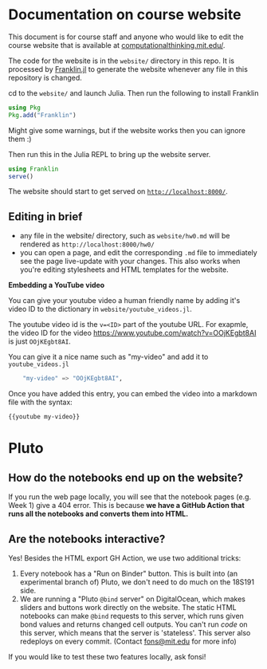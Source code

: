 # Documentation on course website

This document is for course staff and anyone who would like to edit the course website that is available at [computationalthinking.mit.edu/](computationalthinking.mit.edu/).

The code for the website is in the `website/` directory in this repo. It is processed by [Franklin.jl](https://franklinjl.org/) to generate the website whenever any file in this repository is changed.

cd to the `website/` and launch Julia. Then run the following to install Franklin

```julia
using Pkg
Pkg.add("Franklin")
```

Might give some warnings, but if the website works then you can ignore them :)

Then run this in the Julia REPL to bring up the website server.

```julia
using Franklin
serve()
```

The website should start to get served on [`http://localhost:8000/`](http://localhost:8000/).

## Editing in brief

-   any file in the website/ directory, such as `website/hw0.md` will be rendered as `http://localhost:8000/hw0/`
-   you can open a page, and edit the corresponding `.md` file to immediately see the page live-update with your changes. This also works when you're editing stylesheets and HTML templates for the website.

**Embedding a YouTube video**

You can give your youtube video a human friendly name by adding it's video ID to the dictionary in `website/youtube_videos.jl`.

The youtube video id is the `v=<ID>` part of the youtube URL. For exapmle, the video ID for the video https://www.youtube.com/watch?v=OOjKEgbt8AI is just `OOjKEgbt8AI`.

You can give it a nice name such as "my-video" and add it to `youtube_videos.jl`

```julia
    "my-video" => "OOjKEgbt8AI",
```

Once you have added this entry, you can embed the video into a markdown file with the syntax:

```
{{youtube my-video}}
```

# Pluto

## How do the notebooks end up on the website?

If you run the web page locally, you will see that the notebook pages (e.g. Week 1) give a 404 error. This is because **we have a GitHub Action that runs all the notebooks and converts them into HTML.**

## Are the notebooks interactive?

Yes! Besides the HTML export GH Action, we use two additional tricks:

1. Every notebook has a "Run on Binder" button. This is built into (an experimental branch of) Pluto, we don't need to do much on the 18S191 side.
2. We are running a "Pluto `@bind` server" on DigitalOcean, which makes sliders and buttons work directly on the website. The static HTML notebooks can make `@bind` requests to this server, which runs given bond values and returns changed cell outputs. You can't run _code_ on this server, which means that the server is 'stateless'. This server also redeploys on every commit. (Contact fons@mit.edu for more info)

If you would like to test these two features locally, ask fonsi!
